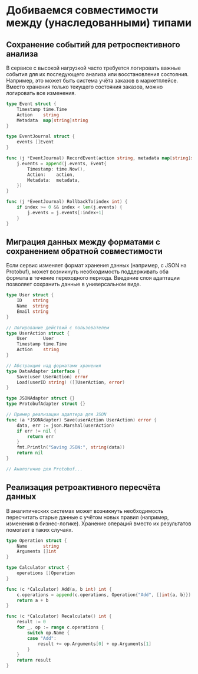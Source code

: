 # Добиваемся совместимости между (унаследованными) типами

## Сохранение событий для ретроспективного анализа

В сервисе с высокой нагрузкой часто требуется логировать важные события для их последующего анализа или восстановления состояния. Например, это может быть система учёта заказов в маркетплейсе. Вместо хранения только текущего состояния заказов, можно логировать все изменения.

```go
type Event struct {
    Timestamp time.Time
    Action    string
    Metadata  map[string]string
}

type EventJournal struct {
    events []Event
}

func (j *EventJournal) RecordEvent(action string, metadata map[string]string) {
    j.events = append(j.events, Event{
        Timestamp: time.Now(),
        Action:    action,
        Metadata:  metadata,
    })
}

func (j *EventJournal) RollbackTo(index int) {
    if index >= 0 && index < len(j.events) {
        j.events = j.events[:index+1]
    }
}
```


## Миграция данных между форматами с сохранением обратной совместимости

Если сервис изменяет формат хранения данных (например, с JSON на Protobuf), может возникнуть необходимость поддерживать оба формата в течение переходного периода. Введение слоя адаптации позволяет сохранить данные в универсальном виде.

```go
type User struct {
    ID    string
    Name  string
    Email string
}

// Логирование действий с пользователем
type UserAction struct {
    User      User
    Timestamp time.Time
    Action    string
}

// Абстракция над форматами хранения
type DataAdapter interface {
    Save(user UserAction) error
    Load(userID string) ([]UserAction, error)
}

type JSONAdapter struct {}
type ProtobufAdapter struct {}

// Пример реализации адаптера для JSON
func (a *JSONAdapter) Save(userAction UserAction) error {
    data, err := json.Marshal(userAction)
    if err != nil {
        return err
    }
    fmt.Println("Saving JSON:", string(data))
    return nil
}

// Аналогично для Protobuf...
```

## Реализация ретроактивного пересчёта данных

В аналитических системах может возникнуть необходимость пересчитать старые данные с учётом новых правил (например, изменения в бизнес-логике). Хранение операций вместо их результатов помогает в таких случаях.

```go
type Operation struct {
    Name      string
    Arguments []int
}

type Calculator struct {
    operations []Operation
}

func (c *Calculator) Add(a, b int) int {
    c.operations = append(c.operations, Operation{"Add", []int{a, b}})
    return a + b
}

func (c *Calculator) Recalculate() int {
    result := 0
    for _, op := range c.operations {
        switch op.Name {
        case "Add":
            result += op.Arguments[0] + op.Arguments[1]
        }
    }
    return result
}
```